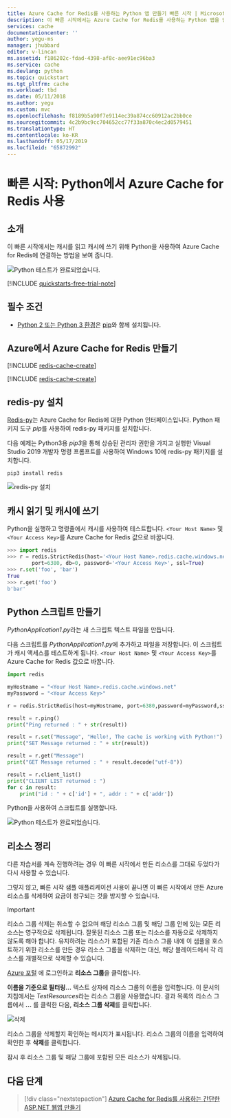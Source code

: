 ```yaml
---
title: Azure Cache for Redis를 사용하는 Python 앱 만들기 빠른 시작 | Microsoft Docs
description: 이 빠른 시작에서는 Azure Cache for Redis를 사용하는 Python 앱을 만드는 방법을 알아봅니다.
services: cache
documentationcenter: ''
author: yegu-ms
manager: jhubbard
editor: v-lincan
ms.assetid: f186202c-fdad-4398-af8c-aee91ec96ba3
ms.service: cache
ms.devlang: python
ms.topic: quickstart
ms.tgt_pltfrm: cache
ms.workload: tbd
ms.date: 05/11/2018
ms.author: yegu
ms.custom: mvc
ms.openlocfilehash: f8189b5a90f7e9114ec39a874cc60912ac2bb0ce
ms.sourcegitcommit: 4c2b9bc9cc704652cc77f33a870c4ec2d0579451
ms.translationtype: HT
ms.contentlocale: ko-KR
ms.lasthandoff: 05/17/2019
ms.locfileid: "65872992"
---
```

# <a name="quickstart-use-azure-cache-for-redis-with-python"></a>빠른 시작: Python에서 Azure Cache for Redis 사용


## <a name="introduction"></a>소개

이 빠른 시작에서는 캐시를 읽고 캐시에 쓰기 위해 Python을 사용하여 Azure Cache for Redis에 연결하는 방법을 보여 줍니다. 

![Python 테스트가 완료되었습니다.](./media/cache-python-get-started/cache-python-completed.png)

[!INCLUDE [quickstarts-free-trial-note](../../includes/quickstarts-free-trial-note.md)]

## <a name="prerequisites"></a>필수 조건

* [Python 2 또는 Python 3 환경](https://www.python.org/downloads/)은 [pip](https://pypi.org/project/pip/)와 함께 설치됩니다. 

## <a name="create-an-azure-cache-for-redis-on-azure"></a>Azure에서 Azure Cache for Redis 만들기
[!INCLUDE [redis-cache-create](../../includes/redis-cache-create.md)]

[!INCLUDE [redis-cache-create](../../includes/redis-cache-access-keys.md)]

## <a name="install-redis-py"></a>redis-py 설치

[Redis-py](https://github.com/andymccurdy/redis-py)는 Azure Cache for Redis에 대한 Python 인터페이스입니다. Python 패키지 도구 *pip*를 사용하여 redis-py 패키지를 설치합니다. 

다음 예제는 Python3용 *pip3*을 통해 상승된 관리자 권한을 가지고 실행한 Visual Studio 2019 개발자 명령 프롬프트를 사용하여 Windows 10에 redis-py 패키지를 설치합니다.

    pip3 install redis

![redis-py 설치](./media/cache-python-get-started/cache-python-install-redis-py.png)


## <a name="read-and-write-to-the-cache"></a>캐시 읽기 및 캐시에 쓰기

Python을 실행하고 명령줄에서 캐시를 사용하여 테스트합니다. `<Your Host Name>` 및 `<Your Access Key>`를 Azure Cache for Redis 값으로 바꿉니다. 

```python
>>> import redis
>>> r = redis.StrictRedis(host='<Your Host Name>.redis.cache.windows.net',
        port=6380, db=0, password='<Your Access Key>', ssl=True)
>>> r.set('foo', 'bar')
True
>>> r.get('foo')
b'bar'
```

## <a name="create-a-python-script"></a>Python 스크립트 만들기

*PythonApplication1.py*라는 새 스크립트 텍스트 파일을 만듭니다.

다음 스크립트를 *PythonApplication1.py*에 추가하고 파일을 저장합니다. 이 스크립트가 캐시 액세스를 테스트하게 됩니다. `<Your Host Name>` 및 `<Your Access Key>`를 Azure Cache for Redis 값으로 바꿉니다. 

```python
import redis

myHostname = "<Your Host Name>.redis.cache.windows.net"
myPassword = "<Your Access Key>"

r = redis.StrictRedis(host=myHostname, port=6380,password=myPassword,ssl=True)

result = r.ping()
print("Ping returned : " + str(result))

result = r.set("Message", "Hello!, The cache is working with Python!")
print("SET Message returned : " + str(result))

result = r.get("Message")
print("GET Message returned : " + result.decode("utf-8"))

result = r.client_list()
print("CLIENT LIST returned : ") 
for c in result:
    print("id : " + c['id'] + ", addr : " + c['addr'])
```

Python을 사용하여 스크립트를 실행합니다.

![Python 테스트가 완료되었습니다.](./media/cache-python-get-started/cache-python-completed.png)


## <a name="clean-up-resources"></a>리소스 정리

다른 자습서를 계속 진행하려는 경우 이 빠른 시작에서 만든 리소스를 그대로 두었다가 다시 사용할 수 있습니다.

그렇지 않고, 빠른 시작 샘플 애플리케이션 사용이 끝나면 이 빠른 시작에서 만든 Azure 리소스를 삭제하여 요금이 청구되는 것을 방지할 수 있습니다. 

> [!IMPORTANT]
> 리소스 그룹 삭제는 취소할 수 없으며 해당 리소스 그룹 및 해당 그룹 안에 있는 모든 리소스는 영구적으로 삭제됩니다. 잘못된 리소스 그룹 또는 리소스를 자동으로 삭제하지 않도록 해야 합니다. 유지하려는 리소스가 포함된 기존 리소스 그룹 내에 이 샘플을 호스트하기 위한 리소스를 만든 경우 리소스 그룹을 삭제하는 대신, 해당 블레이드에서 각 리소스를 개별적으로 삭제할 수 있습니다.
>

[Azure 포털](https://portal.azure.com) 에 로그인하고 **리소스 그룹**을 클릭합니다.

**이름을 기준으로 필터링...** 텍스트 상자에 리소스 그룹의 이름을 입력합니다. 이 문서의 지침에서는 *TestResources*라는 리소스 그룹을 사용했습니다. 결과 목록의 리소스 그룹에서 **...** 를 클릭한 다음, **리소스 그룹 삭제**를 클릭합니다.

![삭제](./media/cache-web-app-howto/cache-delete-resource-group.png)

리소스 그룹을 삭제할지 확인하는 메시지가 표시됩니다. 리소스 그룹의 이름을 입력하여 확인한 후 **삭제**를 클릭합니다.

잠시 후 리소스 그룹 및 해당 그룹에 포함된 모든 리소스가 삭제됩니다.


## <a name="next-steps"></a>다음 단계

> [!div class="nextstepaction"]
> [Azure Cache for Redis를 사용하는 간단한 ASP.NET 웹앱 만들기](./cache-web-app-howto.md)



<!--Image references-->
[1]: ./media/cache-python-get-started/redis-cache-new-cache-menu.png
[2]: ./media/cache-python-get-started/redis-cache-cache-create.png

